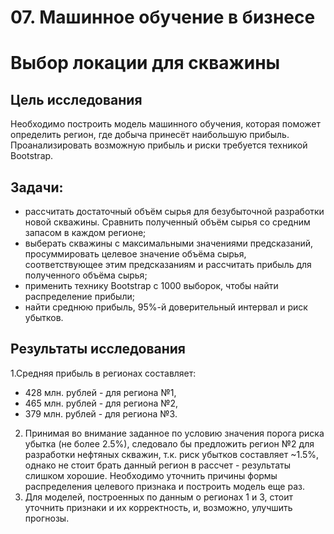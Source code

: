 # 07. Машинное обучение в бизнесе

# Выбор локации для скважины

## Цель исследования
Необходимо построить модель машинного обучения, которая поможет определить регион, где добыча принесёт наибольшую прибыль. Проанализировать возможную прибыль и риски требуется техникой Bootstrap.

## Задачи:
   - рассчитать достаточный объём сырья для безубыточной разработки новой скважины. Сравнить полученный объём сырья со средним запасом в каждом регионе;
   - выберать скважины с максимальными значениями предсказаний, просуммировать целевое значение объёма сырья, соответствующее этим предсказаниям и рассчитать прибыль для полученного объёма сырья;
   - применить технику Bootstrap с 1000 выборок, чтобы найти распределение прибыли;
   - найти среднюю прибыль, 95%-й доверительный интервал и риск убытков.

## Результаты исследования

1.Средняя прибыль в регионах составляет:
   - 428 млн. рублей - для региона №1,
   - 465 млн. рублей - для региона №2,
   - 379 млн. рублей - для региона №3.
2. Принимая во внимание заданное по условию значения порога риска убытка (не более 2.5%), следовало бы предложить регион №2 для разработки нефтяных скважин, т.к. риск убытков составляет ~1.5%, однако не стоит брать данный регион в рассчет - результаты слишком хорошие. Необходимо уточнить причины формы распределения целевого признака и построить модель еще раз.
3. Для моделей, построенных по данным о регионах 1 и 3, стоит уточнить признаки и их корректность, и, возможно, улучшить прогнозы.